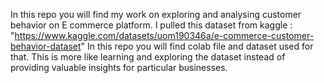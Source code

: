 In this repo you will find my work on exploring and analysing customer behavior on E commerce platform.
I pulled this dataset from kaggle : "https://www.kaggle.com/datasets/uom190346a/e-commerce-customer-behavior-dataset"
In this repo you will find colab file and dataset used for that.
This is more like learning and exploring the dataset instead of providing valuable insights for particular businesses.
